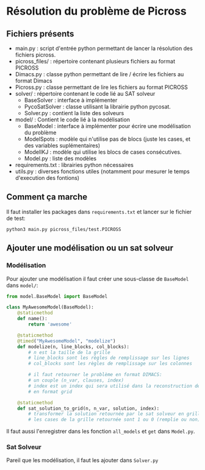 # Résolution du problème de Picross

## Fichiers présents

- main.py : script d'entrée python permettant de lancer la résolution des fichiers picross.
- picross_files/ : répertoire contenant plusieurs fichiers au format PICROSS
- Dimacs.py : classe python permettant de lire / écrire les fichiers au format Dimacs
- Picross.py : classe permettant de lire les fichiers au format PICROSS
- solver/ : répertoire contenant le code lié au SAT solveur
    - BaseSolver : interface à implémenter
    - PycoSatSolver : classe utilisant la librairie python pycosat.
    - Solver.py : contient la liste des solveurs
- model/ : Contient le code lié à la modélisation
    - BaseModel : interface à implémenter pour écrire une modélisation du problème
    - ModelSpots : modèle qui n'utilise pas de blocs (juste les cases, et des variables suplémentaires)
    - ModelIKJ : modèle qui utilise les blocs de cases consécutives.
    - Model.py : liste des modèles
- requirements.txt : librairies python nécessaires
- utils.py : diverses fonctions utiles (notamment pour mesurer le temps d'execution des fontions)


## Comment ça marche

Il faut installer les packages dans `requirements.txt` et lancer sur le fichier de test:
```
python3 main.py picross_files/test.PICROSS
```

## Ajouter une modélisation ou un sat solveur

### Modélisation
Pour ajouter une modélisation il faut créer une sous-classe de `BaseModel` dans `model/`:

```python
from model.BaseModel import BaseModel

class MyAwesomeModel(BaseModel):
    @staticmethod
    def name():
        return 'awesome'

    @staticmethod
    @timed("MyAwesomeModel", "modelize")
    def modelize(n, line_blocks, col_blocks):
        # n est la taille de la grille
        # line_blocks sont les règles de remplissage sur les lignes
        # col_blocks sont les règles de remplissage sur les colonnes

        # il faut retourner le problème en format DIMACS:
        # un couple (n_var, clauses, index)
        # index est un index qui sera utilisé dans la reconstruction de la solution
        # en format grid

    @staticmethod
    def sat_solution_to_grid(n, n_var, solution, index):
        # transformer la solution retournée par le sat solveur en grille
        # les cases de la grille retournée sont 1 ou 0 (remplie ou non)

```

Il faut aussi l'enregistrer dans les fonction `all_models` et `get` dans `Model.py`.

### Sat Solveur
Pareil que les modélisation, il faut les ajouter dans `Solver.py`
